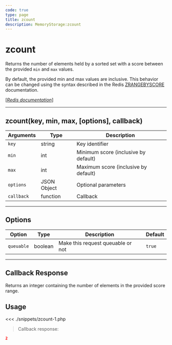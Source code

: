 ```yaml
---
code: true
type: page
title: zcount
description: MemoryStorage:zcount
---
```


# zcount

Returns the number of elements held by a sorted set with a score between the provided `min` and `max` values.

By default, the provided min and max values are inclusive. This behavior can be changed using the syntax described in the Redis [ZRANGEBYSCORE](https://redis.io/commands/zrangebyscore) documentation.

[[_Redis documentation_]](https://redis.io/commands/zcount)

---

## zcount(key, min, max, [options], callback)

| Arguments  | Type        | Description                          |
| ---------- | ----------- | ------------------------------------ |
| `key`      | string      | Key identifier                       |
| `min`      | int         | Minimum score (inclusive by default) |
| `max`      | int         | Maximum score (inclusive by default) |
| `options`  | JSON Object | Optional parameters                  |
| `callback` | function    | Callback                             |

---

## Options

| Option     | Type    | Description                       | Default |
| ---------- | ------- | --------------------------------- | ------- |
| `queuable` | boolean | Make this request queuable or not | `true`  |

---

## Callback Response

Returns an integer containing the number of elements in the provided score range.

## Usage

<<< ./snippets/zcount-1.php

> Callback response:

```json
2
```
